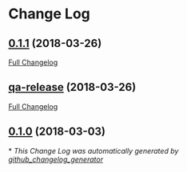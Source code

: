 # Change Log

## [0.1.1](https://github.com/ebreton/django-bootstrap/tree/0.1.1) (2018-03-26)
[Full Changelog](https://github.com/ebreton/django-bootstrap/compare/qa-release...0.1.1)

## [qa-release](https://github.com/ebreton/django-bootstrap/tree/qa-release) (2018-03-26)
[Full Changelog](https://github.com/ebreton/django-bootstrap/compare/0.1.0...qa-release)

## [0.1.0](https://github.com/ebreton/django-bootstrap/tree/0.1.0) (2018-03-03)


\* *This Change Log was automatically generated by [github_changelog_generator](https://github.com/skywinder/Github-Changelog-Generator)*